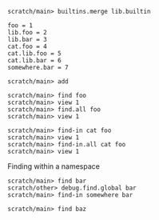 ``` ucm :hide
scratch/main> builtins.merge lib.builtin
```

``` unison :hide
foo = 1
lib.foo = 2
lib.bar = 3
cat.foo = 4
cat.lib.foo = 5
cat.lib.bar = 6
somewhere.bar = 7
```

``` ucm :hide
scratch/main> add
```

``` ucm
scratch/main> find foo
scratch/main> view 1
scratch/main> find.all foo
scratch/main> view 1
```

``` ucm
scratch/main> find-in cat foo
scratch/main> view 1
scratch/main> find-in.all cat foo
scratch/main> view 1
```

Finding within a namespace

``` ucm
scratch/main> find bar
scratch/other> debug.find.global bar
scratch/main> find-in somewhere bar
```

``` ucm :error
scratch/main> find baz
```
